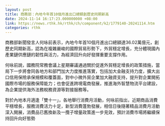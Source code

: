 ```yaml
---
layout: post
title: 商務部：內地今年首10個月進出口總額創歷史同期新高
date: 2024-11-14 16:17:23.000000000 +08:00
link: https://news.rthk.hk/rthk/ch/component/k2/1779140-20241114.htm
categories: rthk
---
```


商務部新聞發言人何咏前表示，內地今年首10個月進出口總額達36.02萬億元，創歷史同期新高，認為在複雜嚴峻的國際貿易形勢下，外貿穩定增長，充分體現國內產業鏈供應鏈的韌性與活力，為經濟回升向好發揮重要支撐作用。

何咏前說，國務院常務會議上星期審議通過關於促進外貿穩定增長的政策措施，當局下一步將會同各地方和部門加大力度推進落實，包括加大金融支持力度，擴大出口信用保險承保規模和覆蓋面，對中小微外貿企業加大融資支持，提升對企業開拓國際市場的服務保障能力；也會促進跨境電商發展，推進海外智慧物流平台建設，為企業提供海外法務稅務資源等對接服務等。

對於內地本月適逢「雙十一」，各地舉行消費月活動，何咏前指出，近期商品消費平穩增長，服務消費活力十足，新型消費蓬勃發展，相信日後隨著精品消費月活動深入開展，消費品已舊換新及一攬子增量政策進一步見效，預計消費市場將繼續保持回升向好態勢
